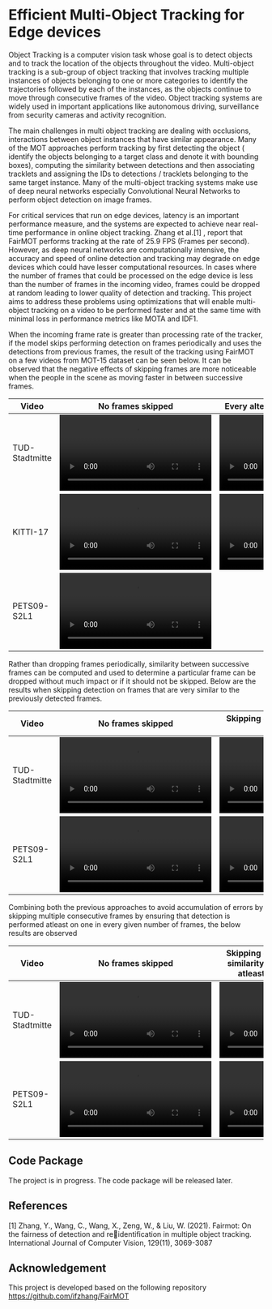 # Efficient Multi-Object Tracking for Edge devices

Object Tracking is a computer vision task whose goal is to detect objects and to track the location of the 
objects throughout the video. Multi-object tracking is a sub-group of object tracking that involves tracking 
multiple instances of objects belonging to one or more categories to identify the trajectories followed by 
each of the instances, as the objects continue to move through consecutive frames of the video. Object 
tracking systems are widely used in important applications like autonomous driving, surveillance from 
security cameras and activity recognition.

The main challenges in multi object tracking are dealing with occlusions, interactions between object
instances that have similar appearance. Many of the MOT approaches perform tracking by first detecting
the object ( identify the objects belonging to a target class and denote it with bounding boxes), computing 
the similarity between detections and then associating tracklets and assigning the IDs to detections /
tracklets belonging to the same target instance. Many of the multi-object tracking systems make use of 
deep neural networks especially Convolutional Neural Networks to perform object detection on image 
frames.

For critical services that run on edge devices, latency is an important performance measure, and the 
systems are expected to achieve near real-time performance in online object tracking. Zhang et al.[1]
, report that FairMOT performs tracking at the rate of 25.9 FPS (Frames per second). However, as deep 
neural networks are computationally intensive, the accuracy and speed of online detection and tracking 
may degrade on edge devices which could have lesser computational resources. In cases where the 
number of frames that could be processed on the edge device is less than the number of frames in the 
incoming video, frames could be dropped at random leading to lower quality of detection and tracking.
This project aims to address these problems using optimizations that will enable multi-object tracking on 
a video to be performed faster and at the same time with minimal loss in performance metrics like MOTA
and IDF1.

When the incoming frame rate is greater than processing rate of the tracker, if the model skips performing detection on frames periodically and uses the detections from previous frames, the result of the tracking using FairMOT on a few videos from MOT-15 dataset can be seen below. It can be observed that the negative effects of skipping frames are more noticeable when the people in the scene as moving faster in between successive frames.

|Video|No frames skipped | Every alternate frame (1/2) skipped | 2 of every 3 frames skipped|
|-----|------------------|-------------------------------------|----------------------------|
|TUD-Stadtmitte|  <video autoplay src="https://user-images.githubusercontent.com/82513364/195884778-e4bcb9a9-628e-4faf-a411-e7ee73e28834.mp4"> | <video  autoplay  src="https://user-images.githubusercontent.com/82513364/195884805-c675497c-be97-4d44-9b4b-1d0e4d1e087c.mp4">|  <video autoplay src="https://user-images.githubusercontent.com/82513364/195884827-a5f55a6a-807c-4e22-871c-37c9fbebf745.mp4">|
|KITTI-17|  <video src="https://user-images.githubusercontent.com/82513364/195884865-72b13f60-79f4-4c35-b8ea-62020e06558c.mp4"> |  <video src="https://user-images.githubusercontent.com/82513364/195884883-71402b2a-b5ce-43fd-8ce3-b97a70d58f75.mp4"> |  <video src="https://user-images.githubusercontent.com/82513364/195885097-33ea48fe-915f-418b-930a-b9da1e8a5f3d.mp4">|
|PETS09-S2L1|  <video src="https://user-images.githubusercontent.com/82513364/195930333-3e69d986-9eac-499b-ac85-dc6fb58677b5.mp4"> |   |   |

Rather than dropping frames periodically, similarity between successive frames can be computed and used to determine a particular frame can be dropped without much impact or if it should not be skipped. Below are the results when skipping detection on frames that are very similar to the previously detected frames.

|Video|No frames skipped | Skipping detection based on frame similarity |
|-----|------------------|-------------------------------------|
|TUD-Stadtmitte|   <video src="https://user-images.githubusercontent.com/82513364/195884778-e4bcb9a9-628e-4faf-a411-e7ee73e28834.mp4">  | <video src="https://user-images.githubusercontent.com/82513364/195930889-57df9cd9-4171-4f6f-82f4-23cfa3a4e951.mp4">|
|PETS09-S2L1| <video src="https://user-images.githubusercontent.com/82513364/195930333-3e69d986-9eac-499b-ac85-dc6fb58677b5.mp4"> | <video src="https://user-images.githubusercontent.com/82513364/195930489-42125007-c9b5-464b-8aae-0e473c8bfc0a.mp4">  |

Combining both the previous approaches to avoid accumulation of errors by skipping multiple consecutive frames by ensuring that detection is performed atleast on one in every given number of frames, the below results are observed

|Video|No frames skipped | Skipping detection based on frame similarity & enforcing detection on atleast one in every 4 frames |
|-----|------------------|-------------------------------------|
|TUD-Stadtmitte|   <video src="https://user-images.githubusercontent.com/82513364/195884778-e4bcb9a9-628e-4faf-a411-e7ee73e28834.mp4">  | <video src="https://user-images.githubusercontent.com/82513364/195930817-71f31ba8-69e1-4b38-a194-214579b426a3.mp4">  |
|PETS09-S2L1| <video src="https://user-images.githubusercontent.com/82513364/195930333-3e69d986-9eac-499b-ac85-dc6fb58677b5.mp4">   | <video src="https://user-images.githubusercontent.com/82513364/195930751-1db5155c-6df6-42ce-b70d-260e7c9914c2.mp4">  |

## Code Package
The project is in progress. The code package will be released later.

## References
[1] Zhang, Y., Wang, C., Wang, X., Zeng, W., & Liu, W. (2021). Fairmot: On the fairness of detection and reidentification in multiple object tracking. International Journal of Computer Vision, 129(11), 3069-3087

## Acknowledgement
This project is developed based on the following repository
https://github.com/ifzhang/FairMOT
